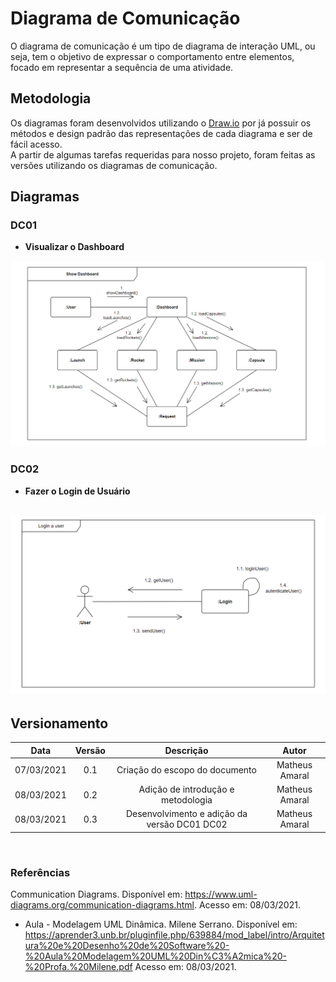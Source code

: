 # Diagrama de Comunicação
 
O diagrama de comunicação é um tipo de diagrama de interação UML, ou seja, tem o objetivo de expressar o comportamento entre elementos, focado em representar a sequência de uma atividade.
 
## Metodologia
 
Os diagramas foram desenvolvidos utilizando o [Draw.io](https://app.diagrams.net/) por já possuir os métodos e design padrão das representações de cada diagrama e ser de fácil acesso.  
A partir de algumas tarefas requeridas para nosso projeto, foram feitas as versões utilizando os diagramas de comunicação.
 
## Diagramas
 
### DC01
 
* **Visualizar o Dashboard**
 
![Diagrama de Comunicação 01](../assets/communication/communication1.png)
 
### DC02
 
* **Fazer o Login de Usuário**
 
![Diagrama de Comunicação 02](../assets/communication/communication2.png)
---
 
## Versionamento
 
|Data|Versão|Descrição|Autor|
|:--------:|:---:|:-------------------:|:------------:|
|07/03/2021| 0.1 | Criação do escopo do documento| Matheus Amaral
|08/03/2021| 0.2 | Adição de introdução e metodologia | Matheus Amaral 
|08/03/2021| 0.3 | Desenvolvimento e adição da versão DC01 DC02 | Matheus Amaral
  
</br>
 
### Referências
 
Communication Diagrams. Disponível em: https://www.uml-diagrams.org/communication-diagrams.html. Acesso em: 08/03/2021.
- Aula - Modelagem UML Dinâmica. Milene Serrano. Disponível em: <https://aprender3.unb.br/pluginfile.php/639884/mod_label/intro/Arquitetura%20e%20Desenho%20de%20Software%20-%20Aula%20Modelagem%20UML%20Din%C3%A2mica%20-%20Profa.%20Milene.pdf> Acesso em: 08/03/2021.
